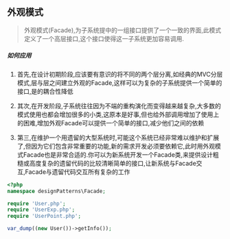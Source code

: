 ## 外观模式


> 外观模式(Facade),为子系统提中的一组接口提供了一个一致的界面,此模式定义了一个高层接口,这个接口使得这一子系统更加容易调用.


##### 如何应用

1. 首先,在设计初期阶段,应该要有意识的将不同的两个层分离,如经典的MVC分层模式,层与层之间建立外观的Facade,这样可以为复杂的子系统提供一个简单的接口,是的耦合性降低


2. 其次,在开发阶段,子系统往往因为不端的重构演化而变得越来越复杂,大多数的模式使用也都会增加很多的小类,这原本是好事,但也给外部调用增加了使用上的困难,增加外观Facade可以提供一个简单的接口,减少他们之间的依赖


3. 第三,在维护一个用遗留的大型系统时,可能这个系统已经非常难以维护和扩展了,但因为它们包含非常重要的功能,新的需求开发必须要依赖它,此时用外观模式Facade也是非常合适的.你可以为新系统开发一个Facade类,来提供设计粗糙或高度复杂的遗留代码的比较清晰简单的接口,让新系统与Facade交互,Facade与遗留代码交互所有复杂的工作



```php
<?php
namespace designPatterns\Facade;

require 'User.php';
require 'UserExp.php';
require 'UserPoint.php';

var_dump((new User())->getInfo());
```
